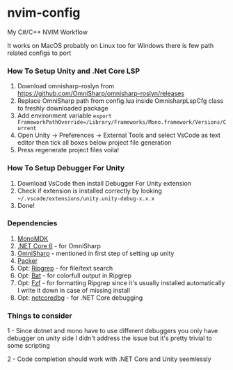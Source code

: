 # nvim-config
My C#/C++ NVIM Workflow

It works on MacOS probably on Linux too for Windows there is few path related configs to port

### How To Setup Unity and .Net Core LSP

1) Download omnisharp-roslyn from https://github.com/OmniSharp/omnisharp-roslyn/releases
2) Replace OmniSharp path from config.lua inside OmnisharpLspCfg class to freshly downloaded package
3) Add environment variable `export FrameworkPathOverride=/Library/Frameworks/Mono.framework/Versions/Current`
4) Open Unity -> Preferences -> External Tools and select VsCode as text editor then tick all boxes below project file generation
5) Press regenerate project files voila! 

### How To Setup Debugger For Unity
1) Download VsCode then install Debugger For Unity extension
2) Check if extension is installed correctly by looking `~/.vscode/extensions/unity.unity-debug-x.x.x`
3) Done!


### Dependencies 
1) [MonoMDK](https://formulae.brew.sh/cask/mono-mdk)
2) [.NET Core 6](https://dotnet.microsoft.com/en-us/download/dotnet/6.0) - for OmniSharp
3) [OmniSharp](https://github.com/OmniSharp/omnisharp-roslyn) - mentioned in first step of setting up unity
4) [Packer](https://github.com/wbthomason/packer.nvim)
5) Opt: [Ripgrep](https://github.com/BurntSushi/ripgrep) - for file/text search
6) Opt: [Bat](https://github.com/sharkdp/bat) - for colorfull output in Ripgrep
7) Opt: [Fzf](https://github.com/junegunn/fzf) -  for formatting Ripgrep since it's usually installed automatically I write it down in case of missing install
8) Opt: [netcoredbg](https://github.com/Samsung/netcoredbg) - for .NET Core debugging

### Things to consider

1 - Since dotnet and mono have to use different debuggers you only have debugger on unity side I didn't address the issue but it's pretty trivial to some scripting

2 - Code completion should work with .NET Core and Unity seemlessly
